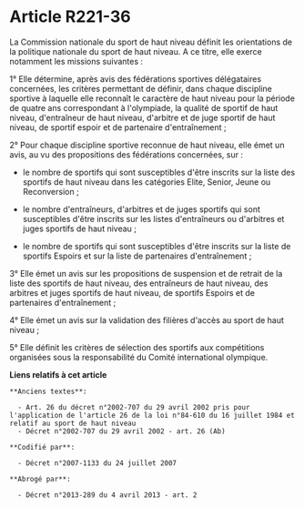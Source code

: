 # Article R221-36

La Commission nationale du sport de haut niveau définit les orientations de la politique nationale du sport de haut niveau. A
ce titre, elle exerce notamment les missions suivantes :

1° Elle détermine, après avis des fédérations sportives délégataires concernées, les critères permettant de définir, dans
chaque discipline sportive à laquelle elle reconnaît le caractère de haut niveau pour la période de quatre ans correspondant
à l'olympiade, la qualité de sportif de haut niveau, d'entraîneur de haut niveau, d'arbitre et de juge sportif de haut
niveau, de sportif espoir et de partenaire d'entraînement ;

2° Pour chaque discipline sportive reconnue de haut niveau, elle émet un avis, au vu des propositions des fédérations
concernées, sur :

- le nombre de sportifs qui sont susceptibles d'être inscrits sur la liste des sportifs de haut niveau dans les catégories
Elite, Senior, Jeune ou Reconversion ;

- le nombre d'entraîneurs, d'arbitres et de juges sportifs qui sont susceptibles d'être inscrits sur les listes d'entraîneurs
ou d'arbitres et juges sportifs de haut niveau ;

- le nombre de sportifs qui sont susceptibles d'être inscrits sur la liste de sportifs Espoirs et sur la liste de partenaires
d'entraînement ;

3° Elle émet un avis sur les propositions de suspension et de retrait de la liste des sportifs de haut niveau, des
entraîneurs de haut niveau, des arbitres et juges sportifs de haut niveau, de sportifs Espoirs et de partenaires
d'entraînement ;

4° Elle émet un avis sur la validation des filières d'accès au sport de haut niveau ;

5° Elle définit les critères de sélection des sportifs aux compétitions organisées sous la responsabilité du Comité
international olympique.

**Liens relatifs à cet article**

	**Anciens textes**:

	  - Art. 26 du décret n°2002-707 du 29 avril 2002 pris pour l'application de l'article 26 de la loi n°84-610 du 16 juillet 1984 et relatif au sport de haut niveau
	  - Décret n°2002-707 du 29 avril 2002 - art. 26 (Ab)

	**Codifié par**:

	  - Décret n°2007-1133 du 24 juillet 2007

	**Abrogé par**:

	  - Décret n°2013-289 du 4 avril 2013 - art. 2
